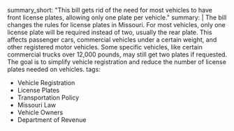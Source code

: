 summary_short: "This bill gets rid of the need for most vehicles to have front license plates, allowing only one plate per vehicle."
summary: |
  The bill changes the rules for license plates in Missouri. For most vehicles, only one license plate will be required instead of two, usually the rear plate. This affects passenger cars, commercial vehicles under a certain weight, and other registered motor vehicles. Some specific vehicles, like certain commercial trucks over 12,000 pounds, may still get two plates if requested. The goal is to simplify vehicle registration and reduce the number of license plates needed on vehicles.
tags:
  - Vehicle Registration
  - License Plates
  - Transportation Policy
  - Missouri Law
  - Vehicle Owners
  - Department of Revenue
